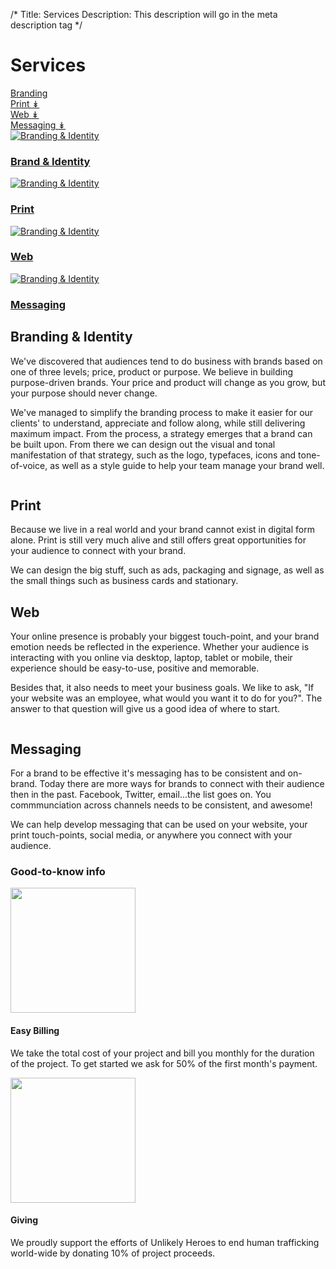 /*
Title: Services
Description: This description will go in the meta description tag
*/

<div class="page-header text-center">
	<h1 class="title">Services</h1>
	<div class="row services-options">
		<div class="container">
			<div class="col-md-12">
				<div class="row">
					<div class="col-md-3">
						<a href="#branding-id" class="btn btn-lg btn-block btn-cream brand-id-bg">Branding</a>
					</div>
					<div class="col-md-3">
						<a href="#print" class="btn btn-lg btn-block btn-cream">Print <span>&#8609;</span></a>
					</div>
					<div class="col-md-3">
						<a href="#web" class="btn btn-lg btn-block btn-cream">Web <span>&#8609;</span></a>
					</div>
					<div class="col-md-3">
						<a href="#messaging" class="btn btn-lg btn-block btn-cream">Messaging <span>&#8609;</span></a>
					</div>
				</div>
			</div>
		</div>
	</div>
</div>

<div class="bar services-nav text-center hidden">
	<div class="container">
		<div class="row">
			<div class="col-md-8 col-md-offset-2">
				<div class="row">
					<div class="col-md-3 service-nav-item">
						<a href="#branding-id">
							<img src="themes/smm/img/brand-identity.png" alt="Branding &amp; Identity">
							<h3>Brand &amp; Identity</h3>
						</a>
					</div>
					<div class="col-md-3 service-nav-item">
						<a href="#print">
							<img src="themes/smm/img/print.png" alt="Branding &amp; Identity">
							<h3>Print</h3>
						</a>
					</div>
					<div class="col-md-3 service-nav-item">
						<a href="#web">
							<img src="themes/smm/img/web.png" alt="Branding &amp; Identity">
							<h3>Web</h3>
						</a>
					</div>
					<div class="col-md-3 service-nav-item">
						<a href="#messaging">
							<img src="themes/smm/img/messaging.png" alt="Branding &amp; Identity">
							<h3>Messaging</h3>
						</a>
					</div>
				</div>
			</div>
		</div>
	</div>
</div>

<section id="branding-id" class="service-description cream">
	<div class="container">
		<div class="row">
			<div class="col-md-6 short">
				<h1>Branding &amp; Identity</h1>
				<p>We've discovered that audiences tend to do business with brands based on one of three levels; price, product or purpose. We believe in building purpose-driven brands. Your price and product will change as you grow, but your purpose should never change.</p>
				<p>We've managed to simplify the branding process to make it easier for our clients' to understand, appreciate and follow along, while still delivering maximum impact. From the process, a strategy emerges that a brand can be built upon. From there we can design out the visual and tonal manifestation of that strategy, such as the logo, typefaces, icons and tone-of-voice, as well as a style guide to help your team manage your brand well.</p>
			</div>
			<div class="col-md-6">
				<img src="themes/smm/img/drawing.jpg" class="img-circle img-responsive" alt="">
			</div>
		</div>
	</div>
</section>

<section id="print" class="service-description cream-light">
	<div class="container">
		<div class="row">
			<div class="col-md-6">
				<img src="themes/smm/img/graphic-designer.jpg" class="img-circle img-responsive" alt="">
			</div>
			<div class="col-md-6 short">
				<h1>Print</h1>
				<p>Because we live in a real world and your brand cannot exist in digital form alone.  Print is still very much alive and still offers great opportunities for your audience to connect with your brand.</p>
				<p>We can design the big stuff, such as ads, packaging and signage, as well as the small things such as business cards and stationary.</p>
			</div>
		</div>
	</div>
</section>

<section id="web" class="service-description cream">
	<div class="container">
		<div class="row">
			<div class="col-md-6 short">
				<h1>Web</h1>
				<p>Your online presence is probably your biggest touch-point, and your brand emotion needs be reflected in the experience. Whether your audience is interacting with you online via desktop, laptop, tablet or mobile, their experience should be easy-to-use, positive and memorable.</p>
				<p>Besides that, it also needs to meet your business goals.  We like to ask, "If your website was an employee, what would you want it to do for you?".  The answer to that question will give us a good idea of where to start.
			</div>
			<div class="col-md-6">
				<img src="themes/smm/img/web.jpg" class="img-circle img-responsive" alt="">
			</div>
		</div>
	</div>
</section>

<section id="messaging" class="service-description cream-light">
	<div class="container">
		<div class="row">
			<div class="col-md-6">
				<img src="themes/smm/img/web.jpg" class="img-circle img-responsive" alt="">
			</div>
			<div class="col-md-6 short">
				<h1>Messaging</h1>
				<p>For a brand to be effective it's messaging has to be consistent and on-brand.  Today there are more ways for brands to connect with their audience then in the past.  Facebook, Twitter, email...the list goes on.  You commmunciation across channels needs to be consistent, and awesome!</p>
				<p>We can help develop messaging that can be used on your website, your print touch-points, social media, or anywhere you connect with your audience.</p>
			</div>
		</div>
	</div>
</section>

<section id="misc">
	<h3 class="text-center">Good-to-know info</h1>
	<div class="container">
		<div class="row">
			<div class="col-md-5 col-md-offset-1">
				<div class="row">
				<div class="col-md-4"><img src="themes/smm/img/easy-billing.jpg" class="img-responsive img-circle" alt="" width="200" height="200"></div>
					<div class="col-md-8">
						<h4>Easy Billing</h4>
						<p>We take the total cost of your project and bill you monthly for the duration of the project. To get started we ask for 50% of the first month's payment.</p>
					</div>
				</div>
			</div>
			<div class="col-md-5 col-md-offset-1">
				<div class="row">
				<div class="col-md-4"><img src="themes/smm/img/uh-giving.jpg" class="img-responsive img-circle" alt="" width="200" height="200"></div>
					<div class="col-md-8">
						<h4>Giving</h4>
						<p>We proudly support the efforts of Unlikely Heroes to end human trafficking world-wide by donating 10% of project proceeds.</p>
					</div>
				</div>
			</div>
		</div>
	</div>
</section>
